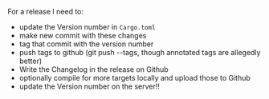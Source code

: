 For a release I need to:

- update the Version number in `Cargo.toml`
- make new commit with these changes
- tag that commit with the version number
- push tags to github (git push --tags, though annotated tags are allegedly better)
- Write the Changelog in the release on Github
- optionally compile for more targets locally and upload those to Github
- update the Version number on the server!!
